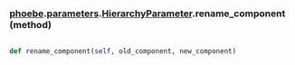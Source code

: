 ### [phoebe](phoebe.md).[parameters](phoebe.parameters.md).[HierarchyParameter](phoebe.parameters.HierarchyParameter.md).rename_component (method)


```py

def rename_component(self, old_component, new_component)

```



        

